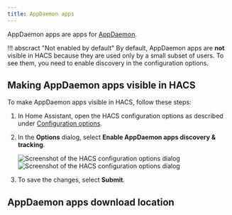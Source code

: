 ```yaml
---
title: AppDaemon apps
---
```


AppDaemon apps are apps for [AppDaemon](https://appdaemon.readthedocs.io/en/stable/).

!!! abscract "Not enabled by default"
    By default, AppDaemon apps are **not** visible in HACS because they are used only by a small subset of users. To see them, you need to enable discovery in the configuration options.



## Making AppDaemon apps visible in HACS


To make AppDaemon apps visible in HACS, follow these steps:


1. In Home Assistant, open the HACS configuration options as described under [Configuration options](/docs/use/configuration/options.md).
2. In the **Options** dialog, select **Enable AppDaemon apps discovery & tracking**.

    ![Screenshot of the HACS configuration options dialog](/assets/images/screenshots/core/options_flow/light.png#only-light)
    ![Screenshot of the HACS configuration options dialog](/assets/images/screenshots/core/options_flow/dark.png#only-dark)

3. To save the changes, select **Submit**.

## AppDaemon apps download location
